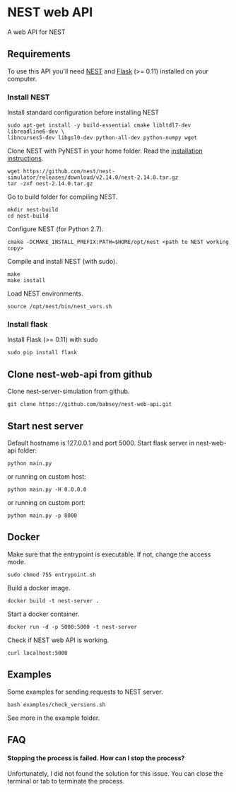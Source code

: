# NEST web API
A web API for NEST

## Requirements

To use this API you'll need [NEST](http://www.nest-simulator.org/) and [Flask](http://flask.pocoo.org) (>= 0.11) installed on your computer.

### Install NEST


Install standard configuration before installing NEST
```
sudo apt-get install -y build-essential cmake libltdl7-dev libreadline6-dev \
libncurses5-dev libgsl0-dev python-all-dev python-numpy wget
```

Clone NEST with PyNEST in your home folder.
Read the [installation instructions](http://www.nest-simulator.org/installation/).
```
wget https://github.com/nest/nest-simulator/releases/download/v2.14.0/nest-2.14.0.tar.gz
tar -zxf nest-2.14.0.tar.gz
```

Go to build folder for compiling NEST.
```
mkdir nest-build
cd nest-build
```

Configure NEST (for Python 2.7).
```
cmake -DCMAKE_INSTALL_PREFIX:PATH=$HOME/opt/nest <path to NEST working copy>
```

Compile and install NEST (with sudo).
```
make
make install
```

Load NEST environments.
```
source /opt/nest/bin/nest_vars.sh
```

### Install flask

Install Flask (>= 0.11) with sudo
```
sudo pip install flask
```

## Clone nest-web-api from github

Clone nest-server-simulation from github.
```
git clone https://github.com/babsey/nest-web-api.git
```

## Start nest server

Default hostname is 127.0.0.1 and port 5000.
Start flask server in nest-web-api folder:
```
python main.py
```

or running on custom host:
```
python main.py -H 0.0.0.0
```

or running on custom port:
```
python main.py -p 8000
```

## Docker

Make sure that the entrypoint is executable.
If not, change the access mode.
```
sudo chmod 755 entrypoint.sh
```

Build a docker image.
```
docker build -t nest-server .
```

Start a docker container.
```
docker run -d -p 5000:5000 -t nest-server
```

Check if NEST web API is working.
```
curl localhost:5000
```

## Examples

Some examples for sending requests to NEST server.
```
bash examples/check_versions.sh
```
See more in the example folder.


## FAQ

#### Stopping the process is failed. How can I stop the process?

Unfortunately, I did not found the solution for this issue.
You can close the terminal or tab to terminate the process.

